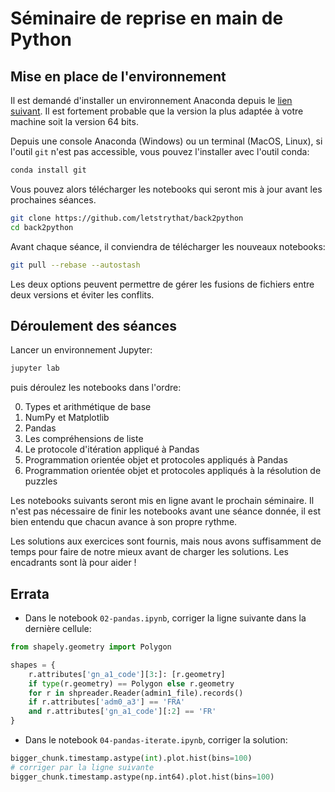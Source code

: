 # Séminaire de reprise en main de Python

## Mise en place de l'environnement

Il est demandé d'installer un environnement Anaconda depuis le [lien suivant](https://www.anaconda.com/products/individual). Il est fortement probable que la version la plus adaptée à votre machine soit la version 64 bits.

Depuis une console Anaconda (Windows) ou un terminal (MacOS, Linux), si l'outil
`git` n'est pas accessible, vous pouvez l'installer avec l'outil conda:

```sh
conda install git
```

Vous pouvez alors télécharger les notebooks qui seront mis à jour avant les
prochaines séances.

```sh
git clone https://github.com/letstrythat/back2python
cd back2python
```

Avant chaque séance, il conviendra de télécharger les nouveaux notebooks:

```sh
git pull --rebase --autostash
```

Les deux options peuvent permettre de gérer les fusions de fichiers entre deux
versions et éviter les conflits.
 
## Déroulement des séances

Lancer un environnement Jupyter:

```sh
jupyter lab
```

puis déroulez les notebooks dans l'ordre:

0. Types et arithmétique de base
1. NumPy et Matplotlib
2. Pandas
3. Les compréhensions de liste
4. Le protocole d'itération appliqué à Pandas
5. Programmation orientée objet et protocoles appliqués à Pandas
6. Programmation orientée objet et protocoles appliqués à la résolution de
   puzzles

Les notebooks suivants seront mis en ligne avant le prochain séminaire. Il n'est
pas nécessaire de finir les notebooks avant une séance donnée, il est bien
entendu que chacun avance à son propre rythme.


Les solutions aux exercices sont fournis, mais nous avons suffisamment de temps
pour faire de notre mieux avant de charger les solutions. Les encadrants sont là
pour aider !

## Errata

- Dans le notebook `02-pandas.ipynb`, corriger la ligne suivante dans la dernière cellule:

```python
from shapely.geometry import Polygon

shapes = {
    r.attributes['gn_a1_code'][3:]: [r.geometry]
    if type(r.geometry) == Polygon else r.geometry
    for r in shpreader.Reader(admin1_file).records()
    if r.attributes['adm0_a3'] == 'FRA'
    and r.attributes['gn_a1_code'][:2] == 'FR'
}
```

- Dans le notebook `04-pandas-iterate.ipynb`, corriger la solution:

```python
bigger_chunk.timestamp.astype(int).plot.hist(bins=100)
# corriger par la ligne suivante
bigger_chunk.timestamp.astype(np.int64).plot.hist(bins=100)
```

